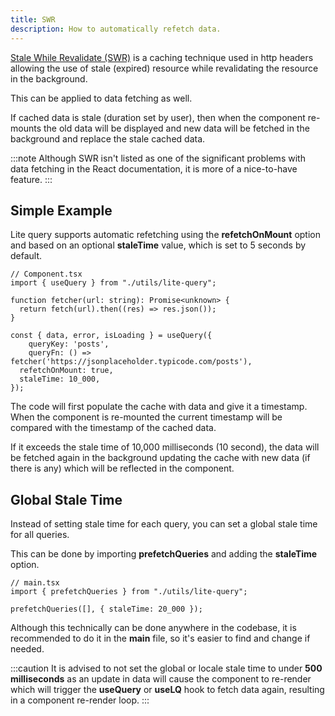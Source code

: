 ```yaml
---
title: SWR
description: How to automatically refetch data.
---
```


[Stale While Revalidate (SWR)](https://web.dev/articles/stale-while-revalidate) is a caching technique used in http headers allowing the use of stale (expired) resource while revalidating the resource in the background.

This can be applied to data fetching as well.

If cached data is stale (duration set by user), then when the component re-mounts the old data will be displayed and new data will be fetched in the background and replace the stale cached data.

:::note
Although SWR isn't listed as one of the significant problems with data fetching in the React documentation, it is more of a nice-to-have feature.
:::

## Simple Example

Lite query supports automatic refetching using the **refetchOnMount** option and based on an optional **staleTime** value, which is set to 5 seconds by default.

```tsx {10-11}
// Component.tsx
import { useQuery } from "./utils/lite-query";

function fetcher(url: string): Promise<unknown> {
  return fetch(url).then((res) => res.json());
}

const { data, error, isLoading } = useQuery({
	queryKey: 'posts',
	queryFn: () => fetcher('https://jsonplaceholder.typicode.com/posts'),
  refetchOnMount: true,
  staleTime: 10_000,
});
```
The code will first populate the cache with data and give it a timestamp. When the component is re-mounted the current timestamp will be compared with the timestamp of the cached data.

If it exceeds the stale time of 10,000 milliseconds (10 second), the data will be fetched again in the background updating the cache with new data (if there is any) which will be reflected in the component.

## Global Stale Time

Instead of setting stale time for each query, you can set a global stale time for all queries.

This can be done by importing **prefetchQueries** and adding the **staleTime** option.

```tsx {4}
// main.tsx
import { prefetchQueries } from "./utils/lite-query";

prefetchQueries([], { staleTime: 20_000 });
```

Although this technically can be done anywhere in the codebase, it is recommended to do it in the **main** file, so it's easier to find and change if needed.

:::caution
It is advised to not set the global or locale stale time to under **500 milliseconds** as an update in data will cause the component to re-render which will trigger the **useQuery** or **useLQ** hook to fetch data again, resulting in a component re-render loop.
:::